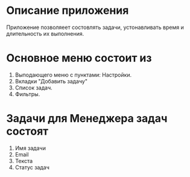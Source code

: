 # Описание приложения

Приложение позволяеет состовлять задачи, устонавливать время и длительность их выполнения.


# Основное меню состоит из
1. Выподающего меню с пунктами:
	Настройки.
2. Вкладки "Добавить задачу"
3. Список задач.
4. Фильтры.

# Задачи для Менеджера задач состоят
1. Имя задачи
2. Email
3. Текста
4. Статус задач
